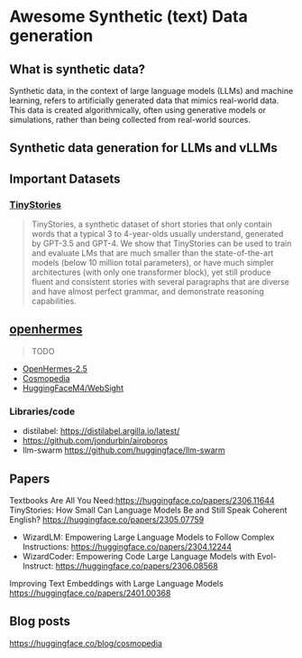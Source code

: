 <p style="text-align: center;"><h1>Awesome Synthetic (text) Data generation</h1></p>

## What is synthetic data?

Synthetic data, in the context of large language models (LLMs) and machine learning, refers to artificially generated data that mimics real-world data. This data is created algorithmically, often using generative models or simulations, rather than being collected from real-world sources.

## Synthetic data generation for LLMs and vLLMs

## Important Datasets

### [TinyStories](https://huggingface.co/datasets/roneneldan/TinyStories)

> TinyStories, a synthetic dataset of short stories that only contain words that a typical 3 to 4-year-olds usually understand, generated by GPT-3.5 and GPT-4. We show that TinyStories can be used to train and evaluate LMs that are much smaller than the state-of-the-art models (below 10 million total parameters), or have much simpler architectures (with only one transformer block), yet still produce fluent and consistent stories with several paragraphs that are diverse and have almost perfect grammar, and demonstrate reasoning capabilities.

## [openhermes](https://huggingface.co/datasets/teknium/openhermes)

> TODO

- [OpenHermes-2.5](https://huggingface.co/datasets/teknium/OpenHermes-2.5)
- [Cosmopedia](https://huggingface.co/datasets/HuggingFaceTB/cosmopedia)
- [HuggingFaceM4/WebSight](https://huggingface.co/datasets/HuggingFaceM4/WebSight)

### Libraries/code

- distilabel: https://distilabel.argilla.io/latest/
- https://github.com/jondurbin/airoboros
- llm-swarm https://github.com/huggingface/llm-swarm

## Papers

Textbooks Are All You Need:https://huggingface.co/papers/2306.11644
TinyStories: How Small Can Language Models Be and Still Speak Coherent English? https://huggingface.co/papers/2305.07759

- WizardLM: Empowering Large Language Models to Follow Complex Instructions: https://huggingface.co/papers/2304.12244
- WizardCoder: Empowering Code Large Language Models with Evol-Instruct: https://huggingface.co/papers/2306.08568

Improving Text Embeddings with Large Language Models https://huggingface.co/papers/2401.00368

## Blog posts

https://huggingface.co/blog/cosmopedia
